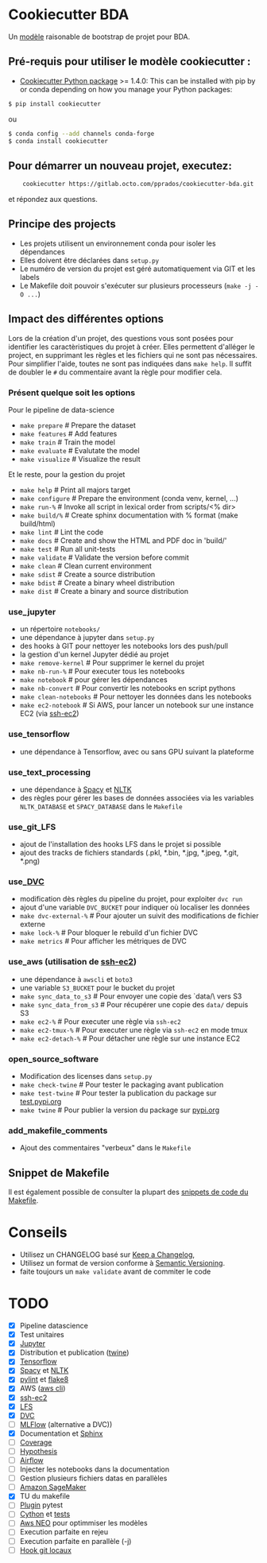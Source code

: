 # Cookiecutter BDA

Un [modèle](https://gitlab.octo.com/pprados/cookiecutter-bda) raisonable de bootstrap de projet pour BDA.

## Pré-requis pour utiliser le modèle cookiecutter :
 - [Cookiecutter Python package](http://cookiecutter.readthedocs.org/en/latest/installation.html) >= 1.4.0: This can be installed with pip by or conda depending on how you manage your Python packages:

```bash
$ pip install cookiecutter
```

ou

```bash
$ conda config --add channels conda-forge
$ conda install cookiecutter
```


## Pour démarrer un nouveau projet, executez:
```bash
    cookiecutter https://gitlab.octo.com/pprados/cookiecutter-bda.git
```
et répondez aux questions.

## Principe des projects
- Les projets utilisent un environnement conda pour isoler les dépendances
- Elles doivent être déclarées dans `setup.py`
- Le numéro de version du projet est géré automatiquement via GIT et les labels
- Le Makefile doit pouvoir s'exécuter sur plusieurs processeurs (`make -j -O ...`)

## Impact des différentes options
Lors de la création d'un projet, des questions vous sont posées
pour identifier les caractèristiques du projet à créer.
Elles permettent d'alléger le project, en supprimant les règles
et les fichiers qui ne sont pas nécessaires.
Pour simplifier l'aide, toutes ne sont pas indiquées dans `make help`.
Il suffit de doubler le `#` du commentaire avant la règle pour modifier cela.

### Présent quelque soit les options

Pour le pipeline de data-science
- `make prepare` # Prepare the dataset
- `make features` # Add features
- `make train` # Train the model
- `make evaluate` # Evalutate the model 
- `make visualize` # Visualize the result

Et le reste, pour la gestion du projet
- `make help` # Print all majors target
- `make configure`  # Prepare the environment (conda venv, kernel, ...)
- `make run-%` # Invoke all script in lexical order from scripts/<% dir> 
- `make build/%` # Create sphinx documentation with % format (make build/html)
- `make lint` # Lint the code
- `make docs` # Create and show the HTML and PDF doc in 'build/'
- `make test` # Run all unit-tests
- `make validate` # Validate the version before commit
- `make clean` # Clean current environment
- `make sdist` # Create a source distribution
- `make bdist` # Create a binary wheel distribution
- `make dist` # Create a binary and source distribution

### use_jupyter
- un répertoire `notebooks/`
- une dépendance à jupyter dans `setup.py`
- des hooks à GIT pour nettoyer les notebooks lors des push/pull
- la gestion d'un kernel Jupyter dédié au projet
- `make remove-kernel` # Pour supprimer le kernel du projet
- `make nb-run-%` # Pour executer tous les notebooks
- `make notebook` # pour gérer les dépendances
- `make nb-convert` # Pour convertir les notebooks en script pythons
- `make clean-notebooks` # Pour nettoyer les données dans les notebooks
- `make ec2-notebook` # Si AWS, pour lancer un notebook sur une instance EC2 (via [ssh-ec2](https://gitlab.octo.com/pprados/ssh-ec2))
 
### use_tensorflow
- une dépendance à Tensorflow, avec ou sans GPU suivant la plateforme

### use_text_processing
- une dépendance à [Spacy](https://spacy.io/) et [NLTK](https://www.nltk.org/)
- des règles pour gérer les bases de données associées via les variables 
`NLTK_DATABASE` et `SPACY_DATABASE` dans le `Makefile`
 
### use_git_LFS
- ajout de l'installation des hooks LFS dans le projet si possible
- ajout des tracks de fichiers standards (.pkl, *.bin, *.jpg, *.jpeg, *.git, *.png)

### use_[DVC](https://dvc.org/)
- modification dès règles du pipeline du projet, pour exploiter `dvc run`
- ajout d'une variable `DVC_BUCKET` pour indiquer où localiser les données
- `make dvc-external-%` # Pour ajouter un suivit des modifications de fichier externe
- `make lock-%` # Pour bloquer le rebuild d'un fichier DVC
- `make metrics` # Pour afficher les métriques de DVC

### use_aws (utilisation de [ssh-ec2](https://gitlab.octo.com/pprados/ssh-ec2))
- une dépendance à `awscli` et `boto3`
- une variable `S3_BUCKET` pour le bucket du projet
- `make sync_data_to_s3` # Pour envoyer une copie des `data/\ vers S3
- `make sync_data_from_s3` # Pour récupérer une copie des `data/` depuis S3
- `make ec2-%` # Pour executer une règle via `ssh-ec2`
- `make ec2-tmux-%` # Pour executer une règle via `ssh-ec2` en mode tmux
- `make ec2-detach-%` # Pour détacher une règle sur une instance EC2

### open_source_software
- Modification des licenses dans `setup.py`
- `make check-twine` # Pour tester le packaging avant publication
- `make test-twine` # Pour tester la publication du package sur [test.pypi.org]((http://test.pypi.org))
- `make twine` # Pour publier la version du package sur [pypi.org](http://pypi.org)

### add_makefile_comments
- Ajout des commentaires "verbeux" dans le `Makefile`

## Snippet de Makefile
Il est également possible de consulter la plupart des [snippets de code
du Makefile](Makefile.snippet).

# Conseils
- Utilisez un CHANGELOG basé sur [Keep a Changelog](https://keepachangelog.com/en/1.0.0/),
- Utilisez un format de version conforme à [Semantic Versioning](https://semver.org/spec/v2.0.0.html).
- faite toujours un `make validate` avant de commiter le code

# TODO
- [X] Pipeline datascience
- [X] Test unitaires
- [X] [Jupyter](https://jupyter.org/)
- [X] Distribution et publication ([twine](https://pypi.org/project/twine/))
- [X] [Tensorflow](https://www.tensorflow.org/)
- [X] [Spacy](https://spacy.io/) et [NLTK](https://www.nltk.org/)
- [X] [pylint](https://www.pylint.org/) et [flake8](http://flake8.pycqa.org/)
- [X] AWS ([aws cli](https://aws.amazon.com/fr/cli/))
- [X] [ssh-ec2](https://gitlab.octo.com/pprados/ssh-ec2)
- [X] [LFS](https://git-lfs.github.com/)
- [X] [DVC](https://dvc.org/)
- [ ] [MLFlow](https://mlflow.org/) (alternative a DVC))
- [X] Documentation et [Sphinx](http://www.sphinx-doc.org/)
- [ ] [Coverage](https://coverage.readthedocs.io/)
- [ ] [Hypothesis](https://hypothesis.readthedocs.io/)
- [ ] [Airflow](https://airflow.apache.org/)
- [ ] Injecter les notebooks dans la documentation
- [ ] Gestion plusieurs fichiers datas en parallèles
- [ ] [Amazon SageMaker](https://aws.amazon.com/fr/sagemaker/)
- [X] TU du makefile
- [ ] [Plugin](https://pypi.org/search/?q=pytest) pytest
- [ ] [Cython](https://cython.org/) et [tests](https://pypi.org/project/pytest-cython/)
- [ ] [Aws NEO](https://aws.amazon.com/fr/sagemaker/neo/) pour optimmiser les modèles
- [ ] Execution parfaite en rejeu
- [ ] Execution parfaite en parallèle (-j)
- [ ] [Hook git locaux](https://fr.atlassian.com/git/tutorials/git-hooks)